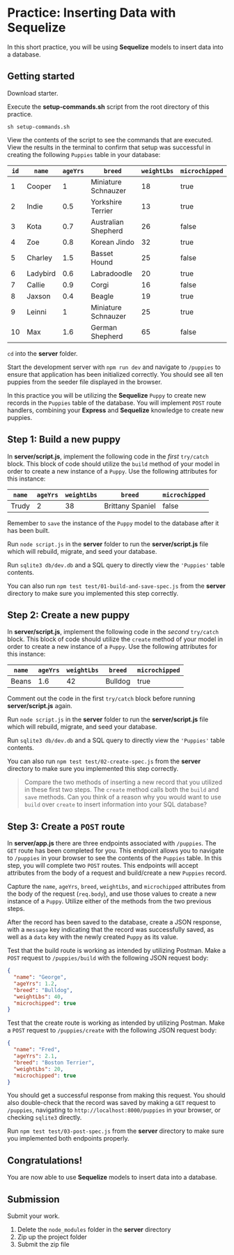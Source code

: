 # Practice: Inserting Data with Sequelize

In this short practice, you will be using **Sequelize** models to insert data
into a database.

## Getting started

Download starter.

Execute the __setup-commands.sh__ script from the root directory of this
practice.

```shell
sh setup-commands.sh
```

View the contents of the script to see the commands that are executed. View the
results in the terminal to confirm that setup was successful in creating the
following `Puppies` table in your database:

| `id` | `name`   | `ageYrs` | `breed`             | `weightLbs` | `microchipped` |
| ---- | -------- | -------- | ------------------- | ----------- | -------------- |
| 1    | Cooper   | 1        | Miniature Schnauzer | 18          | true           |
| 2    | Indie    | 0.5      | Yorkshire Terrier   | 13          | true           |
| 3    | Kota     | 0.7      | Australian Shepherd | 26          | false          |
| 4    | Zoe      | 0.8      | Korean Jindo        | 32          | true           |
| 5    | Charley  | 1.5      | Basset Hound        | 25          | false          |
| 6    | Ladybird | 0.6      | Labradoodle         | 20          | true           |
| 7    | Callie   | 0.9      | Corgi               | 16          | false          |
| 8    | Jaxson   | 0.4      | Beagle              | 19          | true           |
| 9    | Leinni   | 1        | Miniature Schnauzer | 25          | true           |
| 10   | Max      | 1.6      | German Shepherd     | 65          | false          |

`cd` into the __server__ folder.

Start the development server with `npm run dev` and navigate to `/puppies` to
ensure that application has been initialized correctly. You should see all ten
puppies from the seeder file displayed in the browser.

In this practice you will be utilizing the **Sequelize** `Puppy` to create new
records in the `Puppies` table of the database. You will implement `POST`
route handlers, combining your **Express** and **Sequelize** knowledge to
create new puppies.

## Step 1: Build a new puppy

In __server/script.js__, implement the following code in the _first_ `try/catch`
block. This block of code should utilize the `build` method of your model in
order to create a new instance of a `Puppy`. Use the following attributes for
this instance:

| `name` | `ageYrs` | `weightLbs` | `breed`          | `microchipped` |
| ------ | -------- | ----------- | ---------------- | -------------- |
| Trudy  | 2        | 38          | Brittany Spaniel | false          |

Remember to `save` the instance of the `Puppy` model to the database after it
has been built.

Run `node script.js` in the __server__ folder to run the __server/script.js__ file
which will rebuild, migrate, and seed your database.

Run `sqlite3 db/dev.db` and a SQL query to directly view the `'Puppies'` table
contents.

You can also run `npm test test/01-build-and-save-spec.js` from the __server__
directory to make sure you implemented this step correctly.

## Step 2: Create a new puppy

In __server/script.js__, implement the following code in the _second_ `try/catch`
block. This block of code should utilize the `create` method of your model in
order to create a new instance of a `Puppy`. Use the following attributes for
this instance:

| `name` | `ageYrs` | `weightLbs` | `breed` | `microchipped` |
| ------ | -------- | ----------- | ------- | -------------- |
| Beans  | 1.6      | 42          | Bulldog | true           |

Comment out the code in the first `try/catch` block before running
__server/script.js__ again.

Run `node script.js` in the __server__ folder to run the __server/script.js__ file
which will rebuild, migrate, and seed your database.

Run `sqlite3 db/dev.db` and a SQL query to directly view the `'Puppies'` table
contents.

You can also run `npm test test/02-create-spec.js` from the __server__
directory to make sure you implemented this step correctly.

> Compare the two methods of inserting a new record that you utilized in these
> first two steps. The `create` method calls both the `build` and `save` methods.
> Can you think of a reason why you would want to use `build` over `create` to
> insert information into your SQL database?

## Step 3: Create a `POST` route

In __server/app.js__ there are three endpoints associated with `/puppies`. The
`GET` route has been completed for you. This endpoint allows you to navigate to
`/puppies` in your browser to see the contents of the `Puppies` table. In this
step, you will complete two `POST` routes. This endpoints will accept attributes
from the body of a request and build/create a new `Puppies` record.

Capture the `name`, `ageYrs`, `breed`, `weightLbs`, and `microchipped`
attributes from the body of the request (`req.body`), and use those
values to create a new instance of a `Puppy`. Utilize either of the methods
from the two previous steps.

After the record has been saved to the database, create a JSON response, with a
`message` key indicating that the record was successfully saved, as well as a
`data` key with the newly created `Puppy` as its value.

Test that the build route is working as intended by utilizing Postman. Make a
`POST` request to `/puppies/build` with the following JSON request body:

```json
{
  "name": "George",
  "ageYrs": 1.2,
  "breed": "Bulldog",
  "weightLbs": 40,
  "microchipped": true
}
```

Test that the create route is working as intended by utilizing Postman. Make a
`POST` request to `/puppies/create` with the following JSON request body:

```json
{
  "name": "Fred",
  "ageYrs": 2.1,
  "breed": "Boston Terrier",
  "weightLbs": 20,
  "microchipped": true
}
```

You should get a successful response from making this request. You should also
double-check that the record was saved by making a `GET` request to `/puppies`,
navigating to `http://localhost:8000/puppies` in your browser, or checking
`sqlite3` directly.

Run `npm test test/03-post-spec.js` from the __server__ directory to make sure
you implemented both endpoints properly.

## Congratulations!

You are now able to use **Sequelize** models to insert data into a database.

## Submission

Submit your work.

1. Delete the `node_modules` folder in the __server__ directory
2. Zip up the project folder
3. Submit the zip file
